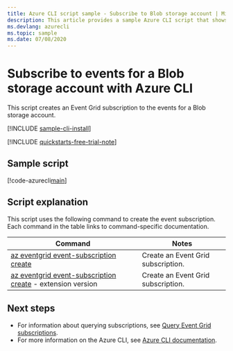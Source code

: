```yaml
---
title: Azure CLI script sample - Subscribe to Blob storage account | Microsoft Docs
description: This article provides a sample Azure CLI script that shows how to subscribe to events for a Azure Blob Storage account. 
ms.devlang: azurecli
ms.topic: sample
ms.date: 07/08/2020
---
```


# Subscribe to events for a Blob storage account with Azure CLI

This script creates an Event Grid subscription to the events for a Blob storage account. 

[!INCLUDE [sample-cli-install](../../../includes/sample-cli-install.md)]

[!INCLUDE [quickstarts-free-trial-note](../../../includes/quickstarts-free-trial-note.md)]

## Sample script

[!code-azurecli[main](../../../cli_scripts/event-grid/subscribe-to-blob-storage/subscribe-to-blob-storage.sh "Subscribe to Blob storage")]

## Script explanation

This script uses the following command to create the event subscription. Each command in the table links to command-specific documentation.

| Command | Notes |
|---|---|
| [az eventgrid event-subscription create](/cli/azure/eventgrid/event-subscription#az-eventgrid-event-subscription-create) | Create an Event Grid subscription. |
| [az eventgrid event-subscription create](/cli/azure/ext/eventgrid/eventgrid/event-subscription#ext-eventgrid-az-eventgrid-event-subscription-create) - extension version | Create an Event Grid subscription. |

## Next steps

* For information about querying subscriptions, see [Query Event Grid subscriptions](../query-event-subscriptions.md).
* For more information on the Azure CLI, see [Azure CLI documentation](/cli/azure).
